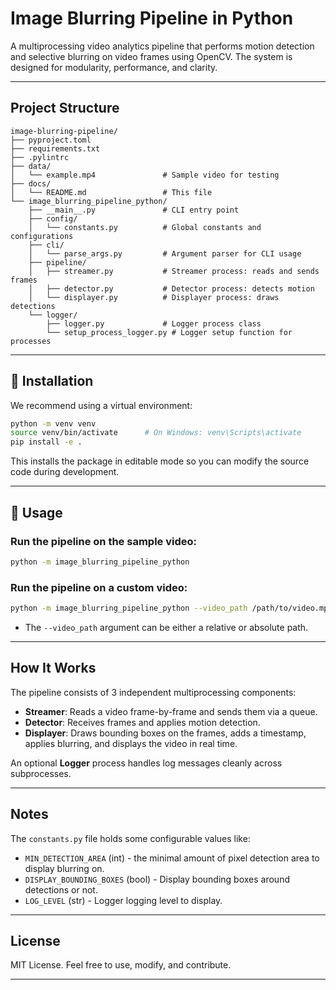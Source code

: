 # Image Blurring Pipeline in Python

A multiprocessing video analytics pipeline that performs motion detection and selective blurring on video frames using OpenCV. The system is designed for modularity, performance, and clarity.

---
## Project Structure

```
image-blurring-pipeline/
├── pyproject.toml
├── requirements.txt
├── .pylintrc
├── data/
│   └── example.mp4               # Sample video for testing
├── docs/
│   └── README.md                 # This file
└── image_blurring_pipeline_python/
    ├── __main__.py               # CLI entry point
    ├── config/
    │   └── constants.py          # Global constants and configurations
    ├── cli/
    │   └── parse_args.py         # Argument parser for CLI usage
    ├── pipeline/
    │   ├── streamer.py           # Streamer process: reads and sends frames
    │   ├── detector.py           # Detector process: detects motion
    │   └── displayer.py          # Displayer process: draws detections
    └── logger/
        ├── logger.py             # Logger process class
        └── setup_process_logger.py # Logger setup function for processes

````

---

## 🚀 Installation

We recommend using a virtual environment:

```bash
python -m venv venv
source venv/bin/activate      # On Windows: venv\Scripts\activate
pip install -e .
````

This installs the package in editable mode so you can modify the source code during development.

---

## 🧪 Usage

### Run the pipeline on the sample video:

```bash
python -m image_blurring_pipeline_python
```

### Run the pipeline on a custom video:

```bash
python -m image_blurring_pipeline_python --video_path /path/to/video.mp4
```

* The `--video_path` argument can be either a relative or absolute path.

---

## How It Works

The pipeline consists of 3 independent multiprocessing components:

* **Streamer**: Reads a video frame-by-frame and sends them via a queue.
* **Detector**: Receives frames and applies motion detection.
* **Displayer**: Draws bounding boxes on the frames, adds a timestamp, applies blurring, and displays the video in real time.

An optional **Logger** process handles log messages cleanly across subprocesses.

---

## Notes
The `constants.py` file holds some configurable values like:

* `MIN_DETECTION_AREA` (int) - the minimal amount of pixel detection area to display blurring on.
* `DISPLAY_BOUNDING_BOXES` (bool) - Display bounding boxes around detections or not.
* `LOG_LEVEL` (str) - Logger logging level to display.


---

## License

MIT License. Feel free to use, modify, and contribute.

---
